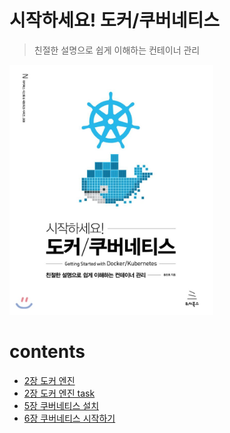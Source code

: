 # 시작하세요! 도커/쿠버네티스
> 친절한 설명으로 쉽게 이해하는 컨테이너 관리

<img src="book-contents/assets/book-cover.jpeg" witdh=300 height=400>

# contents
* [2장 도커 엔진](2장%20도커%20엔진)
* [2장 도커 엔진 task](2장_도커_엔진_task)
* [5장 쿠버네티스 설치](5장%20쿠버네티스%20설치)
* [6장 쿠버네티스 시작하기](6장%20쿠버네티스%20시작하기)
